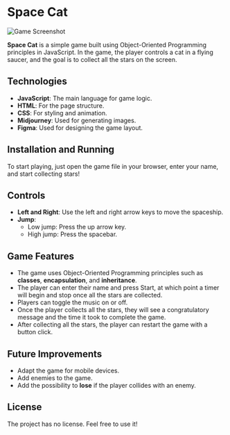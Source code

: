 # Space Cat

![Game Screenshot](./public/images/banner.png)

**Space Cat** is a simple game built using Object-Oriented Programming principles in JavaScript. In the game, the player controls a cat in a flying saucer, and the goal is to collect all the stars on the screen.

## Technologies

-   **JavaScript**: The main language for game logic.
-   **HTML**: For the page structure.
-   **CSS**: For styling and animation.
-   **Midjourney**: Used for generating images.
-   **Figma**: Used for designing the game layout.

## Installation and Running

To start playing, just open the game file in your browser, enter your name, and start collecting stars!

## Controls

-   **Left and Right**: Use the left and right arrow keys to move the spaceship.
-   **Jump**:
    -   Low jump: Press the up arrow key.
    -   High jump: Press the spacebar.

## Game Features

-   The game uses Object-Oriented Programming principles such as **classes**, **encapsulation**, and **inheritance**.
-   The player can enter their name and press Start, at which point a timer will begin and stop once all the stars are collected.
-   Players can toggle the music on or off.
-   Once the player collects all the stars, they will see a congratulatory message and the time it took to complete the game.
-   After collecting all the stars, the player can restart the game with a button click.

## Future Improvements

-   Adapt the game for mobile devices.
-   Add enemies to the game.
-   Add the possibility to **lose** if the player collides with an enemy.

## License

The project has no license. Feel free to use it!
